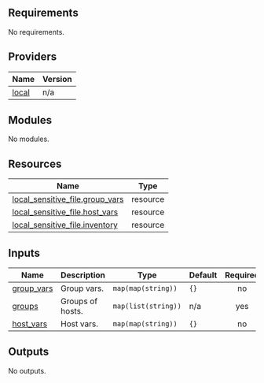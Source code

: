 <!-- BEGINNING OF PRE-COMMIT-TERRAFORM DOCS HOOK -->
## Requirements

No requirements.

## Providers

| Name | Version |
|------|---------|
| <a name="provider_local"></a> [local](#provider\_local) | n/a |

## Modules

No modules.

## Resources

| Name | Type |
|------|------|
| [local_sensitive_file.group_vars](https://registry.terraform.io/providers/hashicorp/local/latest/docs/resources/sensitive_file) | resource |
| [local_sensitive_file.host_vars](https://registry.terraform.io/providers/hashicorp/local/latest/docs/resources/sensitive_file) | resource |
| [local_sensitive_file.inventory](https://registry.terraform.io/providers/hashicorp/local/latest/docs/resources/sensitive_file) | resource |

## Inputs

| Name | Description | Type | Default | Required |
|------|-------------|------|---------|:--------:|
| <a name="input_group_vars"></a> [group\_vars](#input\_group\_vars) | Group vars. | `map(map(string))` | `{}` | no |
| <a name="input_groups"></a> [groups](#input\_groups) | Groups of hosts. | `map(list(string))` | n/a | yes |
| <a name="input_host_vars"></a> [host\_vars](#input\_host\_vars) | Host vars. | `map(map(string))` | `{}` | no |

## Outputs

No outputs.
<!-- END OF PRE-COMMIT-TERRAFORM DOCS HOOK -->
